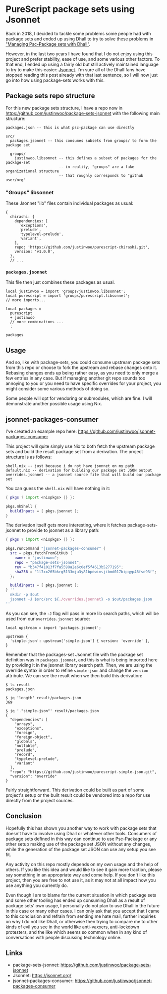 # PureScript package sets using Jsonnet

Back in 2018, I decided to tackle some problems some people had with package sets and ended up using Dhall to try to solve these problems in ["Managing Psc-Package sets with Dhall"](https://github.com/justinwoo/my-blog-posts/blob/9316a7e2049e20b77084e766961d61f9f8e30600/posts/2018-06-22-managing-psc-package-sets-with-dhall.md).

However, in the last two years I have found that I do not enjoy using this project and prefer stability, ease of use, and some various other factors. To that end, I ended up using a fairly old but still actively maintained language to try to make this easier: [Jsonnet](https://jsonnet.org/). I'm sure all of the Dhall fans have stopped reading this post already with that last sentence, so I will now just go into how using package-sets works with this.

## Package sets repo structure

For this new package sets structure, I have a repo now in https://github.com/justinwoo/package-sets-jsonnet with the following main structure:

```
packages.json -- this is what psc-package can use directly

src/
  packages.jsonnet -- this consumes subsets from groups/ to form the package set

  groups/
    justinwoo.libsonnet -- this defines a subset of packages for the package-set
                        -- in reality, "groups" are a fake organizational structure
                        -- that roughly corresponds to "github user/org"
```

### "Groups" libsonnet

These Jsonnet "lib" files contain individual packages as usual:

```jsonnet
{
  chirashi: {
    dependencies: [
      'exceptions',
      'prelude',
      'typelevel-prelude',
      'variant',
    ],
    repo: 'https://github.com/justinwoo/purescript-chirashi.git',
    version: 'v1.0.0',
  },
  // ...
```

### `packages.jsonnet`

This file then just combines these packages as usual.

```jsonnet
local justinwoo = import 'groups/justinwoo.libsonnet';
local purescript = import 'groups/purescript.libsonnet';
// more imports...

local packages =
  purescript
  + justinwoo
  // more combinations ...
  ;

packages
```

## Usage

And so, like with package-sets, you could consume upstream package sets from this repo or choose to fork the upstream and rebase changes onto it. Rebasing changes ends up being rather easy, as you need to only merge a few entries in any case. But if managing another git repo sounds too annoying to you or you need to have specific overrides for your project, you might consider some various methods of doing so.

Some people will opt for vendoring or submodules, which are fine. I will demonstrate another possible usage using Nix.

## jsonnet-packages-consumer

I've created an example repo here: https://github.com/justinwoo/jsonnet-packages-consumer

This project will quite simply use Nix to both fetch the upstream package sets and build the result package set from a derivation. The project structure is as follows:

```
shell.nix -- just because i do not have jsonnet on my path
default.nix -- derivation for building our package set JSON output
overrides.jsonnet -- a jsonnet source file that will build our package set
```

You can guess the `shell.nix` will have nothing in it:

```nix
{ pkgs ? import <nixpkgs> {} }:

pkgs.mkShell {
  buildInputs = [ pkgs.jsonnet ];
}
```

The derivation itself gets more interesting, where it fetches package-sets-jsonnet to provide to jsonnet as a library path:

```nix
{ pkgs ? import <nixpkgs> {} }:

pkgs.runCommand "jsonnet-packages-consumer" {
  src = pkgs.fetchFromGitHub {
    owner = "justinwoo";
    repo = "package-sets-jsonnet";
    rev = "b347f41013f7fa5598a2e6c0ef5f4613b5277195";
    sha256 = "1l7xx265bkrg5133mja3y81bpdwimsjibmd017bipqyp46fsd93f";
  };

  buildInputs = [ pkgs.jsonnet ];
} ''
  mkdir -p $out
  jsonnet -J $src/src ${./overrides.jsonnet} -o $out/packages.json
''
```

As you can see, the `-J` flag will pass in more lib search paths, which will be used from our `overrides.jsonnet` source:

```jsonnet
local upstream = import 'packages.jsonnet';

upstream {
  'simple-json': upstream['simple-json'] { version: 'override' },
}
```

Remember that the packages-set Jsonnet file with the package set definition was in `packages.jsonnet`, and this is what is being imported here by providing it in the jsonnet library search path. Then, we are using the override syntax in order to refine `simple-json` and change the `version` attribute. We can see the result when we then build this derivation:

```
$ ls result
packages.json

$ jq 'length' result/packages.json
369

$ jq '."simple-json"' result/packages.json
{
  "dependencies": [
    "arrays",
    "exceptions",
    "foreign",
    "foreign-object",
    "globals",
    "nullable",
    "prelude",
    "record",
    "typelevel-prelude",
    "variant"
  ],
  "repo": "https://github.com/justinwoo/purescript-simple-json.git",
  "version": "override"
}
```

Fairly straightforward. This derivation could be built as part of some project's setup or the built result could be vendored into a repo for use directly from the project sources.

## Conclusion

Hopefully this has shown you another way to work with package sets that doesn't have to involve using Dhall or whatever other tools. Consumers of package sets defined in this way can continue to use Psc-Package or any other setup making use of the package set JSON without any changes, while the generation of the package set JSON can use any setup you see fit.

Any activity on this repo mostly depends on my own usage and the help of others. If you like this idea and would like to see it gain more traction, please say something in an appropriate way and come help. If you don't like this project, then you are free to not use it, as it may not at all impact how you use anything you currently do.

Even though I am to blame for the current situation in which package sets and some other tooling has ended up consuming Dhall as a result of package sets' own usage, I personally do not plan to use Dhall in the future in this case or many other cases. I can only ask that you accept that I came to this conclusion and refrain from sending me hate mail, further inquiries on why I do not like Dhall, or otherwise then trying to compare me to other kinds of evil you see in the world like anti-vaxxers, anti-lockdown protesters, and the like which seems so common when in any kind of conversations with people discussing technology online.

## Links

* package-sets-jsonnet: https://github.com/justinwoo/package-sets-jsonnet
* Jsonnet: https://jsonnet.org/
* jsonnet-packages-consumer: https://github.com/justinwoo/jsonnet-packages-consumer
